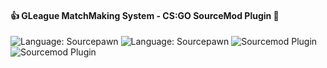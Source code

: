 #### :+1: GLeague MatchMaking System - CS:GO SourceMod Plugin :gun:
![Language: Sourcepawn](https://img.shields.io/badge/build-passed-green.svg) ![Language: Sourcepawn](https://img.shields.io/badge/language-sourcepawn-green.svg) ![Sourcemod Plugin](https://img.shields.io/badge/sourcemod-plugin-green.svg)  ![Sourcemod Plugin](https://img.shields.io/badge/game-cs:go-green.svg) 



